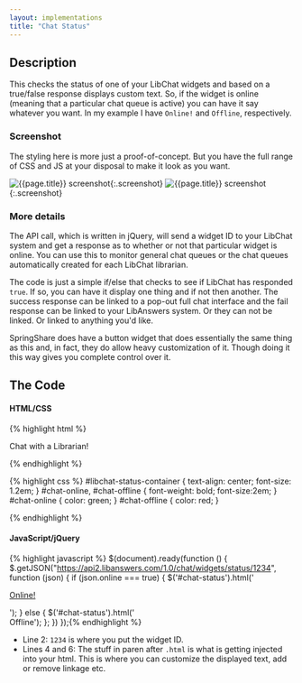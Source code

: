 ```yaml
---
layout: implementations
title: "Chat Status"
---
```

## Description
        
This checks the status of one of your LibChat widgets and based on a true/false response displays custom text. So, if the widget is online (meaning that a particular chat queue is active) you can have it say whatever you want. In my example I have ```Online!``` and ```Offline```, respectively.

### Screenshot

The styling here is more just a proof-of-concept. But you have the full range of CSS and JS at your disposal to make it look as you want.

![{{page.title}} screenshot]({{site.baseurl}}/assets/{{page.title}}-screenshot.jpg){:.screenshot}
![{{page.title}} screenshot]({{site.baseurl}}/assets/{{page.title}}-screenshot2.jpg){:.screenshot}

       
### More details
The API call, which is written in jQuery, will send a widget ID to your LibChat system and get a response as to whether or not that particular widget is online. You can use this to monitor general chat queues or the chat queues automatically created for each LibChat librarian.
        
The code is just a simple if/else that checks to see if LibChat has responded ```true```. If so, you can have it display one thing and if not then another. The success response can be linked to a pop-out full chat interface and the fail response can be linked to your LibAnswers system. Or they can not be linked. Or linked to anything you'd like.

SpringShare does have a button widget that does essentially the same thing as this and, in fact, they do allow heavy customization of it. Though doing it this way gives you complete control over it.
    
## The Code

#### HTML/CSS

{% highlight html %}
<div id="libchat-status-container">Chat with a Librarian! 
    <span id="chat-status"></span>
</div>

{% endhighlight %}

{% highlight css %}
#libchat-status-container {
    text-align: center;
    font-size: 1.2em;
}
#chat-online, #chat-offline {
    font-weight: bold;
    font-size:2em;
}
#chat-online {
    color: green;
}
#chat-offline {
    color: red;
}

{% endhighlight %}

#### JavaScript/jQuery


{% highlight javascript %}
 $(document).ready(function () {
    $.getJSON("https://api2.libanswers.com/1.0/chat/widgets/status/1234", function (json) {
        if (json.online === true) {
            $('#chat-status').html('<br/><p id="chat-online"><a href="PUT_YOUR_CHAT_LINK_URL_HERE">Online!</a></p>');
        } else {
            $('#chat-status').html('<br/><span id="chat-offline">Offline</span>');
        };
    })
});{% endhighlight %}

* Line 2: ```1234``` is where you put the widget ID.
* Lines 4 and 6: The stuff in paren after ```.html``` is what is getting injected into your html. This is where you can customize the displayed text, add or remove linkage etc. 